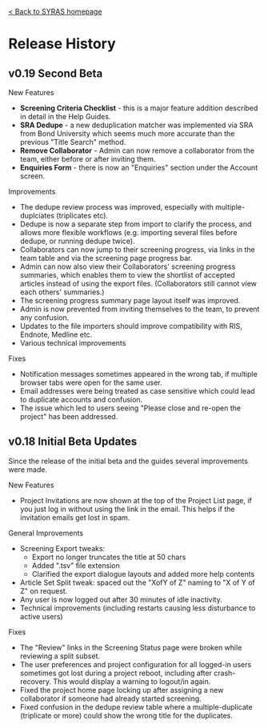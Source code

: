 [< Back to SYRAS homepage](readme.md)

# Release History 

## v0.19 Second Beta 

New Features

- **Screening Criteria Checklist** - this is a major feature addition described in detail in the Help Guides. 
- **SRA Dedupe** - a new deduplication matcher was implemented via SRA from Bond University which seems much more accurate than the previous "Title Search" method.
- **Remove Collaborator** - Admin can now remove a collaborator from the team, either before or after inviting them.
- **Enquiries Form** - there is now an "Enquiries" section under the Account screen. 

Improvements

- The dedupe review process was improved, especially with multiple-duplciates (triplicates etc).
- Dedupe is now a separate step from import to clarify the process, and allows more flexible workflows (e.g. importing several files before dedupe, or running dedupe twice).
- Collaborators can now jump to their screening progress, via links in the team table and via the screening page progress bar.
- Admin can now also view their Collaborators' screening progress summaries, which enables them to view the shortlist of accepted articles instead of using the export files. (Collaborators still cannot view each others' summaries.)
- The screening progress summary page layout itself was improved.
- Admin is now prevented from inviting themselves to the team, to prevent any confusion.
- Updates to the file importers should improve compatibility with RIS, Endnote, Medline etc.
- Various technical improvements

Fixes
- Notification messages sometimes appeared in the wrong tab, if multiple browser tabs were open for the same user.
- Email addresses were being treated as case sensitive which could lead to duplicate accounts and confusion.
- The issue which led to users seeing "Please close and re-open the project" has been addressed.

## v0.18 Initial Beta Updates

Since the release of the initial beta and the guides several improvements were made. 

New Features

- Project Invitations are now shown at the top of the Project List page, if you just log in without using the link in the email. This helps if the invitation emails get lost in spam.

General Improvements

- Screening Export tweaks:
  - Export no longer truncates the title at 50 chars
  - Added ".tsv" file extension
  - Clarified the export dialogue layouts and added more help contents
- Article Set Split tweak: spaced out the "XofY of Z" naming to "X of Y of Z" on request.
- Any user is now logged out after 30 minutes of idle inactivity. 
- Technical improvements (including restarts causing less disturbance to active users)


Fixes

- The "Review" links in the Screening Status page were broken while reviewing a split subset.
- The user preferences and project configuration for all logged-in users sometimes got lost during a project reboot, including after crash-recovery. This would display a warning to logout/in again. 
- Fixed the project home page locking up after assigning a new collaborator if someone had already started screening. 
- Fixed confusion in the dedupe review table where a multiple-duplicate (triplicate or more) could show the wrong title for the duplicates.

